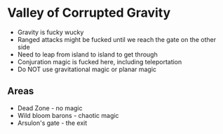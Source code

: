 # Valley of Corrupted Gravity

* Gravity is fucky wucky
* Ranged attacks might be fucked until we reach the gate on the other side
* Need to leap from island to island to get through
* Conjuration magic is fucked here, including teleportation
* Do NOT use gravitational magic or planar magic

## Areas
* Dead Zone - no magic
* Wild bloom barons - chaotic magic
* Arsulon's gate - the exit